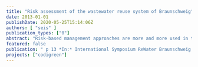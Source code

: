 ```yaml
---
title: "Risk assessment of the wastewater reuse system of Braunschweig"
date: 2013-01-01
publishDate: 2020-05-25T15:14:06Z
authors: [ "seis" ]
publication_types: ["0"]
abstract: "Risk-based management approaches are more and more used in the water sector and are promoted by the WHO. As a first step towards an overall risk-based management approach of the agricultural wastewater reuse concept of Braunschweig a quantitative microbial risk assessment (QMRA) is conducted. A 1000 trial Monte Carlo Simulation is used for the assessment of microbial risks for fieldworkers and nearby residents. As a tolerable value of risk an additional disease burden of 1 µDALY is set following the current WHO guidelines. Concerning microbial risks risk-based targets are set in terms of additional required pathogen reduction in the STP Steinhof. Based on the model results an additional reduction of 1.5log units is derived for viruses, for which the highest annual risks of infection per person per year (pppy) is calculated in all scenarios."
featured: false
publication: " p 13 *In:* International Symposium ReWater Braunschweig. Braunschweig, Germany. 6-7 November 2013"
projects: ["codigreen"]
---
```


